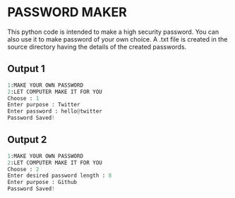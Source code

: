 # PASSWORD MAKER

This python code is intended to make a high security password. You can also use it to make password of your own choice. A .txt file is created in the source directory having the details of the created passwords.

## Output 1

```python
1:MAKE YOUR OWN PASSWORD
2:LET COMPUTER MAKE IT FOR YOU
Choose : 1
Enter purpose : Twitter
Enter password : hello@twitter
Password Saved!
```

## Output 2

```python
1:MAKE YOUR OWN PASSWORD
2:LET COMPUTER MAKE IT FOR YOU
Choose : 2
Enter desired password length : 8
Enter purpose : Github
Password Saved!
```
